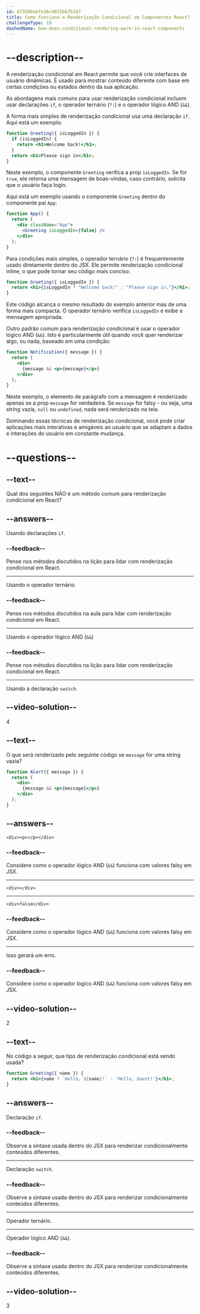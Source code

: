 ```yaml
---
id: 673500abfe36cd015b67b1b7
title: Como Funciona a Renderização Condicional em Componentes React?
challengeType: 19
dashedName: how-does-conditional-rendering-work-in-react-components
---
```


# --description--

A renderização condicional em React permite que você crie interfaces de usuário dinâmicas. É usado para mostrar conteúdo diferente com base em certas condições ou estados dentro da sua aplicação.

As abordagens mais comuns para usar renderização condicional incluem usar declarações `if`, o operador ternário (`?:`) e o operador lógico AND (`&&`).

A forma mais simples de renderização condicional usa uma declaração `if`. Aqui está um exemplo:

```jsx
function Greeting({ isLoggedIn }) {
  if (isLoggedIn) {
    return <h1>Welcome back!</h1>;
  }
  return <h1>Please sign in</h1>;
}
```

Neste exemplo, o componente `Greeting` verifica a prop `isLoggedIn`. Se for `true`, ele retorna uma mensagem de boas-vindas, caso contrário, solicita que o usuário faça login.

Aqui está um exemplo usando o componente `Greeting` dentro do componente pai `App`:

```jsx
function App() {
  return (
    <div className="App">
      <Greeting isLoggedIn={false} />
    </div>
  );
}
```

Para condições mais simples, o operador ternário (`?:`) é frequentemente usado diretamente dentro do JSX. Ele permite renderização condicional inline, o que pode tornar seu código mais conciso:

```jsx
function Greeting({ isLoggedIn }) {
  return <h1>{isLoggedIn ? "Welcome back!" : "Please sign in."}</h1>;
}
```

Este código alcança o mesmo resultado do exemplo anterior mas de uma forma mais compacta. O operador ternário verifica `isLoggedIn` e exibe a mensagem apropriada.

Outro padrão comum para renderização condicional é usar o operador lógico AND (`&&`). Isto é particularmente útil quando você quer renderizar algo, ou nada, baseado em uma condição:

```jsx
function Notification({ message }) {
  return (
    <div>
      {message && <p>{message}</p>}
    </div>
  );
}
```

Neste exemplo, o elemento de parágrafo com a mensagem é renderizado apenas se a prop `message` for verdadeira. Se `message` for falsy - ou seja, uma string vazia, `null` ou `undefined`, nada será renderizado na tela.

Dominando essas técnicas de renderização condicional, você pode criar aplicações mais interativas e amigáveis ao usuário que se adaptam a dados e interações do usuário em constante mudança.

# --questions--

## --text--

Qual dos seguintes NÃO é um método comum para renderização condicional em React?

## --answers--

Usando declarações `if`.

### --feedback--

Pense nos métodos discutidos na lição para lidar com renderização condicional em React.

---

Usando o operador ternário.

### --feedback--

Pense nos métodos discutidos na aula para lidar com renderização condicional em React.

---

Usando o operador lógico AND (`&&`)

### --feedback--

Pense nos métodos discutidos na lição para lidar com renderização condicional em React.

---

Usando a declaração `switch`.

## --video-solution--

4

## --text--

O que será renderizado pelo seguinte código se `message` for uma string vazia?

```jsx
function Alert({ message }) {
  return (
    <div>
      {message && <p>{message}</p>}
    </div>
  );
}
```

## --answers--

`<div><p></p></div>`

### --feedback--

Considere como o operador lógico AND (`&&`) funciona com valores falsy em JSX.

---

`<div></div>`

---

`<div>false</div>`

### --feedback--

Considere como o operador lógico AND (`&&`) funciona com valores falsy em JSX.

---

Isso gerará um erro.

### --feedback--

Considere como o operador lógico AND (`&&`) funciona com valores falsy em JSX.

## --video-solution--

2

## --text--

No código a seguir, que tipo de renderização condicional está sendo usada?

```jsx
function Greeting({ name }) {
  return <h1>{name ? `Hello, ${name}!` : 'Hello, Guest!'}</h1>;
}
```

## --answers--

Declaração `if`.

### --feedback--

Observe a sintaxe usada dentro do JSX para renderizar condicionalmente conteúdos diferentes.

---

Declaração `switch`.

### --feedback--

Observe a sintaxe usada dentro do JSX para renderizar condicionalmente conteúdos diferentes.

---

Operador ternário.

---

Operador lógico AND (`&&`).

### --feedback--

Observe a sintaxe usada dentro do JSX para renderizar condicionalmente conteúdos diferentes.

## --video-solution--

3
